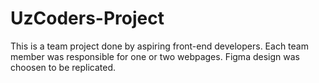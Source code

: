 # UzCoders-Project
This is a team project done by aspiring front-end developers. 
Each team member was responsible for one or two webpages.
Figma design was choosen to be replicated.

